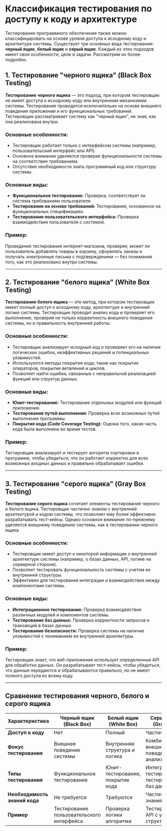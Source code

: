 # Классификация тестирования по доступу к коду и архитектуре

Тестирование программного обеспечения также можно классифицировать на основе уровня доступа к исходному коду и архитектуре системы. Существует три основных вида тестирования: **черный ящик**, **белый ящик** и **серый ящик**. Каждый из этих подходов имеет свои особенности, цели и задачи. Рассмотрим их более подробно.

## 1. **Тестирование "черного ящика" (Black Box Testing)**

**Тестирование черного ящика** — это подход, при котором тестировщик не имеет доступа к исходному коду или внутренним механизмам системы. Тестирование проводится исключительно на основе внешнего поведения приложения и его функциональных требований. Тестировщик рассматривает систему как "черный ящик", не зная, как она реализована внутри.

### Основные особенности:
- Тестировщик работает только с интерфейсом системы (например, пользовательский интерфейс или API).
- Основное внимание уделяется проверке функциональности системы на соответствие требованиям.
- Отсутствие необходимости знать программный код или структуру системы.

### Основные виды:
- **Функциональное тестирование:** Проверка, соответствует ли система требованиям пользователя.
- **Тестирование на основе требований:** Тестирование, основанное на функциональных спецификациях.
- **Тестирование пользовательского интерфейса:** Проверка взаимодействия пользователя с системой.

### Пример:
Проведение тестирования интернет-магазина, проверяя, может ли пользователь добавлять товары в корзину, оформлять заказы и получать электронные письма с подтверждением — без понимания того, как это реализовано внутри системы.

---

## 2. **Тестирование "белого ящика" (White Box Testing)**

**Тестирование белого ящика** — это метод, при котором тестировщик имеет полный доступ к исходному коду, архитектуре и внутренней логике системы. Тестировщик проводит анализ кода и проверяет его выполнение, проверяя не только корректность внешнего поведения системы, но и правильность внутренней работы.

### Основные особенности:
- Тестировщик анализирует исходный код и проверяет его на наличие логических ошибок, неэффективных решений и потенциальных уязвимостей.
- Используются методы покрытия кода, такие как покрытие операторов, покрытие ветвлений и циклов.
- Позволяет найти ошибки, связанные с неправильной реализацией функций или структур данных.

### Основные виды:
- **Юнит-тестирование:** Тестирование отдельных модулей или функций приложения.
- **Тестирование путей выполнения:** Проверка всех возможных путей выполнения программы.
- **Покрытие кода (Code Coverage Testing):** Оценка того, какая часть кода была выполнена во время тестов.

### Пример:
Тестировщик анализирует и тестирует алгоритм сортировки в программе, чтобы убедиться, что он работает корректно для всех возможных входных данных и правильно обрабатывает ошибки.

---

## 3. **Тестирование "серого ящика" (Gray Box Testing)**

**Тестирование серого ящика** сочетает элементы тестирования черного и белого ящика. Тестировщик частично знаком с внутренней архитектурой и кодом системы, что позволяет ему более эффективно разрабатывать тест-кейсы. Однако основное внимание по-прежнему уделяется внешнему поведению системы, как в тестировании черного ящика.

### Основные особенности:
- Тестировщик имеет доступ к некоторой информации о внутренней архитектуре системы (например, о базах данных, API, логике на серверной стороне).
- Позволяет тестировать функциональность системы с учетом ее внутренней структуры.
- Эффективен для тестирования интеграции и взаимодействия между компонентами системы.

### Основные виды:
- **Интеграционное тестирование:** Проверка взаимодействия различных модулей и компонентов системы.
- **Тестирование баз данных:** Проверка корректности запросов и транзакций в базах данных.
- **Тестирование безопасности:** Проверка системы на наличие уязвимостей с пониманием ее внутренней архитектуры.

### Пример:
Тестировщик знает, что веб-приложение использует определенные API для обработки данных. Он разрабатывает тест-кейсы, чтобы убедиться, что данные передаются и обрабатываются правильно, но не имеет полного доступа ко всему коду.

---

## Сравнение тестирования черного, белого и серого ящика

| Характеристика               | Черный ящик (Black Box)         | Белый ящик (White Box)            | Серый ящик (Gray Box)              |
|------------------------------|---------------------------------|-----------------------------------|------------------------------------|
| **Доступ к коду**             | Нет                             | Полный                            | Частичный                          |
| **Фокус тестирования**        | Внешнее поведение системы       | Внутренняя структура и логика     | Комбинация внешнего поведения и анализа кода |
| **Типы тестирования**         | Функциональное тестирование     | Юнит-тестирование, покрытие кода  | Интеграционное тестирование, тестирование баз данных |
| **Необходимость знаний кода** | Не требуется                    | Требуются                        | Частичные знания                   |
| **Пример**                    | Тестирование пользовательского интерфейса | Проверка логики алгоритма        | Тестирование API с учетом его структуры |


